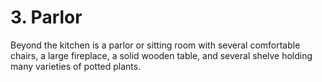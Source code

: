 # 3. Parlor

Beyond the kitchen is a parlor or sitting room with several comfortable
chairs, a large fireplace, a solid wooden table, and several shelve
holding many varieties of potted plants.

